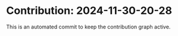 # Contribution: 2024-11-30-20-28
This is an automated commit to keep the contribution graph active.
